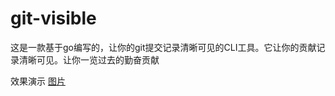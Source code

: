 # git-visible
这是一款基于go编写的，让你的git提交记录清晰可见的CLI工具。它让你的贡献记录清晰可见。让你一览过去的勤奋贡献

效果演示
[图片](/resources/img1.png)